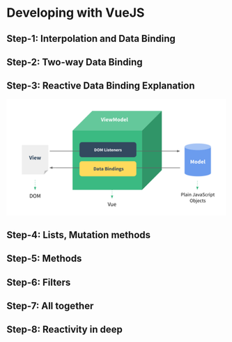 # Developing with VueJS

## Step-1: Interpolation and Data Binding
## Step-2: Two-way Data Binding
## Step-3: Reactive Data Binding Explanation
![Alt text](assets/mvvm.png?raw=true "MVVM")
## Step-4: Lists, Mutation methods
## Step-5: Methods
## Step-6: Filters
## Step-7: All together
## Step-8: Reactivity in deep